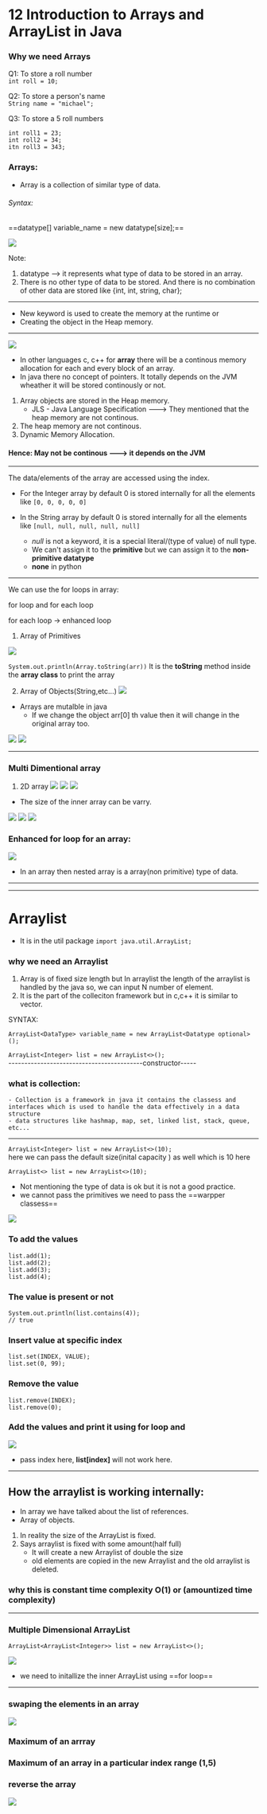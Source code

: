 # 12 Introduction to Arrays and ArrayList in Java

### Why we need Arrays

Q1: To store a roll number  
`int roll = 10;`

Q2: To store a person's name  
`String name = "michael";`

Q3: To store a 5 roll numbers  
```
int roll1 = 23;
int roll2 = 34;
itn roll3 = 343;
```

### Arrays:
- Array is a collection of similar type of data.
###### Syntax:
==datatype[] variable_name = new datatype[size];==

![](Images/Screenshot%20(109).png)

Note:
1. datatype --> it represents what type of data to be stored in an array.
2. There is no other type of data to be stored. And there is no combination of other data are stored like {int, int, string, char};
---

- New keyword is used to create the memory at the runtime or 
- Creating the object in the Heap memory.

---


![](Images/Screenshot%20(110).png)
- In other languages c, c++ for **array** there will be a continous memory allocation for each and every block of an array.
- In java there no concept of pointers. It totally depends on the JVM wheather it will be stored continously or not.
1. Array objects are stored in the Heap memory.
    - JLS - Java Language Specification ---> They mentioned that the heap memory are not continous.
2. The heap memory are not continous.
3. Dynamic Memory Allocation.
#### Hence: May not be continous ---> it depends on the JVM

---

The data/elements of the array are accessed using the index.

- For the Integer array by default 0 is stored internally for all the elements
like `[0, 0, 0, 0, 0]`

- In the String array by default 0 is stored internally for all the elements
like `[null, null, null, null, null]`
    - *null* is not a keyword, it is a special literal/(type of value) of null type.
    - We can't assign it to the **primitive** but we can assign it to the **non-primitive datatype**
    - **none** in python


---
We can use the for loops in array:

for loop and for each loop

for each loop -> enhanced loop

1. Array of Primitives

![](Images/Screenshot%20(111).png)


`System.out.println(Array.toString(arr))`
It is the **toString** method inside the **array class** to print the array

2. Array of Objects(String,etc...)
![](Images/Screenshot%20(112).png)




- Arrays are mutalble in java
    - If we change the object arr[0] th value then it will change in the original array too.

![](Images/Screenshot%20(113).png)
![](Images/Screenshot%20(114).png)

---

### Multi Dimentional array
1. 2D array
![](Images/Screenshot%20(115).png)
![](Images/Screenshot%20(116).png)
![](Images/Screenshot%20(117).png)


- The size of the inner array can be varry.


![](Images/Screenshot%20(118).png)
![](Images/Screenshot%20(1179).png)
![](Images/Screenshot%20(120).png)

### Enhanced for loop for an array:
![](Images/Screenshot%20(121).png)
- In an array then nested array is a array(non primitive) type of data.


--- 
--- 
# Arraylist

- It is in the util package
`import java.util.ArrayList;`

### why we need an Arraylist
1. Array is of fixed size length but In arraylist the length of the arraylist is handled by the java so, we can input N number of element.
2. It is the part of the colleciton framework but in c,c++ it is similar to vector.

SYNTAX:

`ArrayList<DataType> variable_name = new ArrayList<Datatype optional>();`

`ArrayList<Integer> list = new ArrayList<>();`  
\------------------------------------------constructor-----




### what is collection:
    - Collection is a framework in java it contains the classess and interfaces which is used to handle the data effectively in a data structure
    - data structures like hashmap, map, set, linked list, stack, queue, etc...


---
`ArrayList<Integer> list = new ArrayList<>(10);`  
here we can pass the default size(inital capacity   ) as well which is 10 here  

`ArrayList<> list = new ArrayList<>(10);`  
- Not mentioning the type of data is ok but it is not a good practice.
- we cannot pass the primitives we need to pass the ==warpper classess==

![](Images/Screenshot%20(122).png)

### To add the values
```
list.add(1);
list.add(2);
list.add(3);
list.add(4);
```

### The value is present or not
```
System.out.println(list.contains(4));
// true
```

### Insert value at specific index
```
list.set(INDEX, VALUE);
list.set(0, 99);
```


### Remove the value
```
list.remove(INDEX);
list.remove(0);
```


### Add the values and print it using for loop and 
![](Images/Screenshot%20(123).png)

- pass index here, **list[index]** will not work here.


---
## How the arraylist is working internally:
- In array we have talked about the list of references.
- Array of objects.

1. In reality the size of the ArrayList is fixed.
2. Says arraylist is fixed with some amount(half full)
    - It will create a new Arraylist of double the size
    - old elements are copied in the new Arraylist and the old arraylist is deleted.

### why this is constant time complexity O(1) or (amountized time complexity)

----


### Multiple Dimensional ArrayList
```
ArrayList<ArrayList<Integer>> list = new ArrayList<>();
```



![](Images/Screenshot%20(124).png)

- we need to initallize the inner ArrayList using ==for loop==


---

### swaping the elements in an array
![](Images/Screenshot%20(125).png)



### Maximum of an arrray

### Maximum of an array in a particular index range (1,5)

### reverse the array
![](Images/Screenshot%20(126).png)
